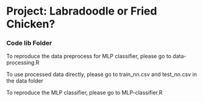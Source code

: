 # Project: Labradoodle or Fried Chicken? 

### Code lib Folder

To reproduce the data preprocess for MLP classifier, please go to data-processing.R  

To use processed data directly, please go to train_nn.csv and test_nn.csv in the data folder  

To reproduce the MLP classifier, please go to MLP-classifier.R

